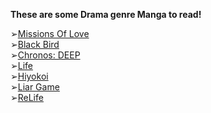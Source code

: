 **These are some Drama genre Manga to read!**

➢[Missions Of Love](https://anilist.co/manga/43463)\
➢[Black Bird](https://anilist.co/manga/33116)\
➢[Chronos: DEEP](https://anilist.co/manga/49432)\
➢[Life](https://anilist.co/manga/30407)\
➢[Hiyokoi](https://anilist.co/manga/47394)\
➢[Liar Game](https://anilist.co/manga/31649)\
➢[ReLife](https://anilist.co/manga/85849)
